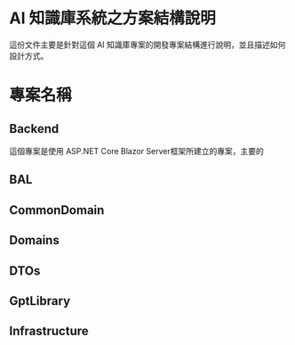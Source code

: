 # AI 知識庫系統之方案結構說明

這份文件主要是針對這個 AI 知識庫專案的開發專案結構進行說明，並且描述如何設計方式。

# 專案名稱

## Backend

這個專案是使用 ASP.NET Core Blazor Server框架所建立的專案，主要的

## BAL

## CommonDomain

## Domains

## DTOs

## GptLibrary

## Infrastructure


